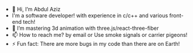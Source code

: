 - 👋 Hi, I’m Abdul Aziz
- I'm a software developer! with experience in c/c++ and various front-end tech!
- 🌱 I’m mastering 3d animation with three.js/react-three-fiber
- 📫 How to reach me? by email or Use smoke signals or carrier pigeons!
- ⚡ Fun fact: There are more bugs in my code than there are on Earth!

<!--- 👀 I’m interested in oppais.. I mean oop object oriented programming! --->
<!---
- 🌱 I’m currently learning how to pluck tea leaves!
- 😄 Pronouns: tf are Pronouns!
aikram42/aikram42 is a ✨ special ✨ repository because its `README.md` (this file) appears on your GitHub profile.
You can click the Preview link to take a look at your changes.

https://github.com/Mr-warriyo/Rem-Bot
--->
